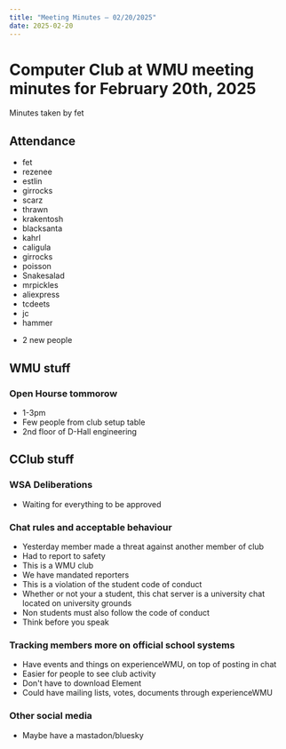 ```yaml
---
title: "Meeting Minutes – 02/20/2025"
date: 2025-02-20
---
```

# Computer Club at WMU meeting minutes for February 20th, 2025
Minutes taken by fet



## Attendance
* fet
* rezenee
* estlin
* girrocks
* scarz
* thrawn
* krakentosh
* blacksanta
* kahrl
* caligula
* girrocks
* poisson
* Snakesalad
* mrpickles
* aliexpress
* tcdeets
* jc
* hammer

+ 2 new people

## WMU stuff
### Open Hourse tommorow 
* 1-3pm
* Few people from club setup table
* 2nd floor of D-Hall engineering


## CClub stuff
### WSA Deliberations
* Waiting for everything to be approved
### Chat rules and acceptable behaviour
* Yesterday member made a threat against another member of club
* Had to report to safety
* This is a WMU club
* We have mandated reporters
* This is a violation of the student code of conduct
* Whether or not your a student, this chat server is a university chat located on university grounds
* Non students must also follow the code of conduct
* Think before you speak

### Tracking members more on official school systems
* Have events and things on experienceWMU, on top of posting in chat
* Easier for people to see club activity
* Don't have to download Element
* Could have mailing lists, votes, documents through experienceWMU
### Other social media
* Maybe have a mastadon/bluesky


